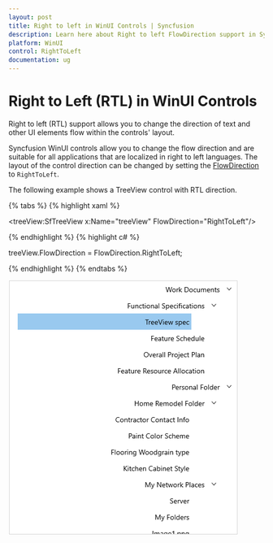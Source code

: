 ```yaml
---
layout: post
title: Right to left in WinUI Controls | Syncfusion
description: Learn here about Right to left FlowDirection support in Syncfusion WinUI Project Reunion controls and more details. 
platform: WinUI
control: RightToLeft
documentation: ug
---
```


# Right to Left (RTL) in WinUI Controls 

Right to left (RTL) support allows you to change the direction of text and other UI elements flow within the controls' layout. 
 
Syncfusion WinUI controls allow you to change the flow direction and are suitable for all applications that are localized in right to left languages. The layout of the control direction can be changed by setting the [FlowDirection](https://docs.microsoft.com/en-us/uwp/api/windows.ui.xaml.frameworkelement.flowdirection?view=winrt-19041) to `RightToLeft`. 

The following example shows a TreeView control with RTL direction.

{% tabs %}
{% highlight xaml %}

<treeView:SfTreeView x:Name="treeView" FlowDirection="RightToLeft"/>

{% endhighlight %}
{% highlight c# %}

treeView.FlowDirection = FlowDirection.RightToLeft;

{% endhighlight %}
{% endtabs %}

![WinUI TreeView with right-to-left flow direction](Common-images/winui-control-right-to-left-direction.png)